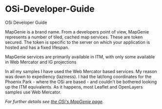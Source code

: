 OSi-Developer-Guide
===================

OSi Developer Guide

MapGenie is a brand name. From a developers point of view, MapGenie represents a number of tiled, cached map services. These are token secured. The token is specific to the server on which your application is hosted and has a fixed lifespan.

MapGenie services are primarily available in ITM, with only some available in Web Mercator and IG projections

In all my samples I have used the Web Mercator based services. My reason was down to expediency (laziness). I had the lat/long coordinates for the Phoenix Park - where the OSi are based - and couldn't be bothered looking up the ITM equivalents. As it happens, most Leaflet and OpenLayers samples use Web Mercator.

*For further details see [the OSi's MapGenie page](http://www.osi.ie/Services/MapGenie.aspx).*
